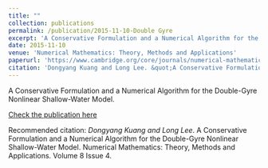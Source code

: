 ```yaml
---
title: ""
collection: publications
permalink: /publication/2015-11-10-Double Gyre
excerpt: 'A Conservative Formulation and a Numerical Algorithm for the Double-Gyre Nonlinear Shallow-Water Model.'
date: 2015-11-10
venue: 'Numerical Mathematics: Theory, Methods and Applications'
paperurl: 'https://www.cambridge.org/core/journals/numerical-mathematics-theory-methods-and-applications/article/conservative-formulation-and-a-numerical-algorithm-for-the-doublegyre-nonlinear-shallowwater-model/AFF736980A1432DF5594D4E16D8E3A2C'
citation: 'Dongyang Kuang and Long Lee. &quot;A Conservative Formulation and a Numerical Algorithm for the Double-Gyre Nonlinear Shallow-Water Model.&quot; <i>Numerical Mathematics: Theory, Methods and Applications. Volume 8 Issue 4</i>. 1(1).'
---
```

A Conservative Formulation and a Numerical Algorithm for the Double-Gyre Nonlinear Shallow-Water Model.

[Check the publication here](https://www.cambridge.org/core/journals/numerical-mathematics-theory-methods-and-applications/article/conservative-formulation-and-a-numerical-algorithm-for-the-doublegyre-nonlinear-shallowwater-model/AFF736980A1432DF5594D4E16D8E3A2C)

Recommended citation: *Dongyang Kuang and Long Lee*. A Conservative Formulation and a Numerical Algorithm for the Double-Gyre Nonlinear Shallow-Water Model. Numerical Mathematics: Theory, Methods and Applications. Volume 8 Issue 4.
